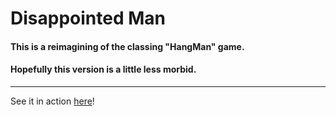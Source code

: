 # Disappointed Man

#### This is a reimagining of the classing "HangMan" game. 
#### Hopefully this version is a little less morbid.

---

See it in action [here](http://scottlnorvell.com/disappointed_man)!
